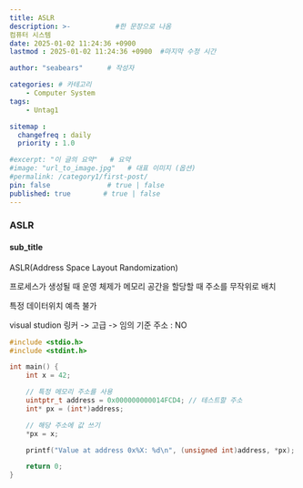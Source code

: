 ```yaml
---
title: ASLR
description: >-           #한 문장으로 나옴
컴퓨터 시스템
date: 2025-01-02 11:24:36 +0900
lastmod : 2025-01-02 11:24:36 +0900  #마지막 수정 시간

author: "seabears"      # 작성자

categories: # 카테고리
    - Computer System
tags: 
    - Untag1

sitemap :
  changefreq : daily
  priority : 1.0

#excerpt: "이 글의 요약"   # 요약
#image: "url_to_image.jpg"   # 대표 이미지 (옵션)
#permalink: /category1/first-post/
pin: false              # true | false
published: true        # true | false
---
```


### ASLR

#### sub_title

ASLR(Address Space Layout Randomization)

프로세스가 생성될 때 운영 체제가 메모리 공간을 할당할 때 주소를 무작위로 배치

특정 데이터위치 예측 불가

visual studion
링커 -> 고급 -> 임의 기준 주소 : NO

```c
#include <stdio.h>
#include <stdint.h>

int main() {
    int x = 42;

    // 특정 메모리 주소를 사용
    uintptr_t address = 0x000000000014FCD4; // 테스트할 주소
    int* px = (int*)address;

    // 해당 주소에 값 쓰기
    *px = x;

    printf("Value at address 0x%X: %d\n", (unsigned int)address, *px);

    return 0;
}

```

